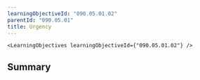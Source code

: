 ```yaml
---
learningObjectiveId: "090.05.01.02"
parentId: "090.05.01"
title: Urgency
---
```


```tsx eval
<LearningObjectives learningObjectiveId={"090.05.01.02"} />
```

## Summary
